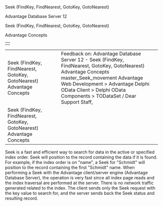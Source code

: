 Seek (FindKey, FindNearest, GotoKey, GotoNearest)




Advantage Database Server 12  

Seek (FindKey, FindNearest, GotoKey, GotoNearest)

Advantage Concepts

|  |
| --- |
|  |

|  |  |  |  |  |
| --- | --- | --- | --- | --- |
| Seek (FindKey, FindNearest, GotoKey, GotoNearest)  Advantage Concepts |  |  | Feedback on: Advantage Database Server 12 - Seek (FindKey, FindNearest, GotoKey, GotoNearest) Advantage Concepts master\_Seek\_movement Advantage Web Development > Advantage Delphi OData Client > Delphi OData Components > TODataSet / Dear Support Staff, |  |
| Seek (FindKey, FindNearest, GotoKey, GotoNearest)  Advantage Concepts |  |  |  |  |

Seek is a fast and efficient way to search for data in the active or specified index order. Seek will position to the record containing the data if it is found. For example, if the index order is on "name", a Seek for "Schmidt" will position to the record containing the first "Schmidt" name. When performing a Seek with the Advantage client/server engine (Advantage Database Server), the operation is very fast since all index page reads and the index traversal are performed at the server. There is no network traffic generated related to the index. The client sends only the Seek request with the key value to search for, and the server sends back the Seek status and resulting record.